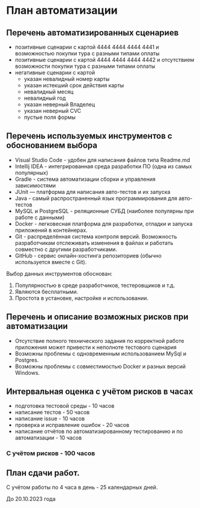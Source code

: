 # План автоматизации
## Перечень автоматизированных сценариев
- позитивные сценарии с картой 4444 4444 4444 4441 и возможностью покупки тура с разными типами оплаты
- позитивные сценарии с картой 4444 4444 4444 4442 и отсутствием возможности покупки тура с разными типами оплаты
- негативные сценарии с картой  
    * указан невалидный номер карты
    * указан истекший срок действия карты
    * невалидный месяц
    * невалидный год
    * указан неверный Владелец
    * указан неверный CVC
    * пустые поля формы
## Перечень используемых инструментов с обоснованием выбора
* Visual Studio Code - удобен для написания файлов типа Readme.md
* Intellij IDEA - интегрированная среда разработки ПО (одна из самых популярных)
* Gradle - система автоматизации сборки и управления зависимостями
* JUnit — платформа для написания авто-тестов и их запуска
* Java - самый распространенный язык программирования для авто-тестов
* MySQL и PostgreSQL - реляционные СУБД (наиболее популярны при работе с данными)
* Docker - легковесная платформа для разработки, отладки и запуска приложений в контейнерах.
* Git - распределённая система контроля версий. Возможность разработчикам отслеживать изменения в файлах и работать совместно с другими разработчиками.
* GitHub - сервис онлайн-хостинга репозиториев (обычно используется вместе с Git).

Выбор данных инструментов обоснован:
1. Популярностью в среде разработчиков, тестеровщиков и т.д.
2. Являются бесплатными.
3. Простота в установке, настройке и использовании.
## Перечень и описание возможных рисков при автоматизации
* Отсутствие полного технического задания по корректной работе приложения может привести к неполноте тестового сценария
* Возможны проблемы с одновременным использованием MySql и Postgres.
* Возможны проблемы с совместимостью Docker и разных версий Windows.
## Интервальная оценка с учётом рисков в часах
* подготовка тестовой среды - 10 часов
* написание тестов - 50 часов
* написание issue - 10 часов
* проверка и исправление ошибок - 20 часов
* написание отчётов по автоматизированному тестированию и по автоматизации - 10 часов
### С учётом рисков - 100 часов
## План сдачи работ.
С учётом работы по 4 часа в день - 25 календарных дней.

До 20.10.2023 года
